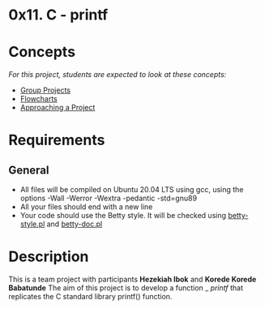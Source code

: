 # 0x11. C - printf
# Concepts
_For this project, students are expected to look at these concepts:_
  - [Group Projects](https://alx-intranet.hbtn.io/concepts/111)
  - [Flowcharts](https://alx-intranet.hbtn.io/concepts/130)
  - [Approaching a Project](https://alx-intranet.hbtn.io/concepts/350)
# Requirements
## General
  - All files will be compiled on Ubuntu 20.04 LTS using gcc, using the options -Wall -Werror -Wextra -pedantic -std=gnu89
  - All your files should end with a new line
  - Your code should use the Betty style. It will be checked using [betty-style.pl](https://github.com/holbertonschool/Betty/blob/master/betty-style.pl) and [betty-doc.pl](https://github.com/holbertonschool/Betty/blob/master/betty-doc.pl)
# Description
This is a team project with participants **Hezekiah Ibok** and **Korede Korede Babatunde** 
The aim of this project is to develop a function _ _printf_ that replicates the C standard library printf() function.
